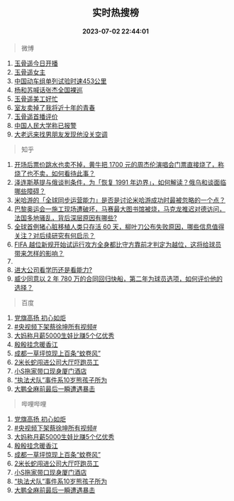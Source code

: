 <div align="center"><h2>实时热搜榜</h2><h4>2023-07-02 22:44:01</h4></div>

> 微博  

1. [玉骨遥今日开播](https://s.weibo.com/weibo?q=%23%E7%8E%89%E9%AA%A8%E9%81%A5%E4%BB%8A%E6%97%A5%E5%BC%80%E6%92%AD%23&t=31&band_rank=1&Refer=top)<br />
2. [玉骨遥女主](https://s.weibo.com/weibo?q=%23%E7%8E%89%E9%AA%A8%E9%81%A5%E5%A5%B3%E4%B8%BB%23&t=31&band_rank=2&Refer=top)<br />
3. [中国动车组单列试验时速453公里](https://s.weibo.com/weibo?q=%23%E4%B8%AD%E5%9B%BD%E5%8A%A8%E8%BD%A6%E7%BB%84%E5%8D%95%E5%88%97%E8%AF%95%E9%AA%8C%E6%97%B6%E9%80%9F453%E5%85%AC%E9%87%8C%23&t=31&band_rank=3&Refer=top)<br />
4. [杨和苏喊话张杰全国裸巡](https://s.weibo.com/weibo?q=%23%E6%9D%A8%E5%92%8C%E8%8B%8F%E5%96%8A%E8%AF%9D%E5%BC%A0%E6%9D%B0%E5%85%A8%E5%9B%BD%E8%A3%B8%E5%B7%A1%23&t=31&band_rank=4&Refer=top)<br />
5. [玉骨遥美工好忙](https://s.weibo.com/weibo?q=%23%E7%8E%89%E9%AA%A8%E9%81%A5%E7%BE%8E%E5%B7%A5%E5%A5%BD%E5%BF%99%23&t=31&band_rank=5&Refer=top)<br />
6. [室友卖掉了我将近十年的青春](https://s.weibo.com/weibo?q=%23%E5%AE%A4%E5%8F%8B%E5%8D%96%E6%8E%89%E4%BA%86%E6%88%91%E5%B0%86%E8%BF%91%E5%8D%81%E5%B9%B4%E7%9A%84%E9%9D%92%E6%98%A5%23&t=31&band_rank=6&Refer=top)<br />
7. [玉骨遥首播评价](https://s.weibo.com/weibo?q=%23%E7%8E%89%E9%AA%A8%E9%81%A5%E9%A6%96%E6%92%AD%E8%AF%84%E4%BB%B7%23&t=31&band_rank=7&Refer=top)<br />
8. [中国人民大学称已报警](https://s.weibo.com/weibo?q=%23%E4%B8%AD%E5%9B%BD%E4%BA%BA%E6%B0%91%E5%A4%A7%E5%AD%A6%E7%A7%B0%E5%B7%B2%E6%8A%A5%E8%AD%A6%23&t=31&band_rank=8&Refer=top)<br />
9. [大老远来找男朋友发现他没关空调](https://s.weibo.com/weibo?q=%E5%A4%A7%E8%80%81%E8%BF%9C%E6%9D%A5%E6%89%BE%E7%94%B7%E6%9C%8B%E5%8F%8B%E5%8F%91%E7%8E%B0%E4%BB%96%E6%B2%A1%E5%85%B3%E7%A9%BA%E8%B0%83&t=31&band_rank=9&Refer=top)<br />

> 知乎  

1. [开场后票价跳水也卖不掉，黄牛把 1700 元的周杰伦演唱会门票直接烧了，称烧了也不卖，如何看待此事？](https://www.zhihu.com/question/609780283)<br />
2. [泽连斯基提与俄谈判条件，为「恢复 1991 年边界」，如何解读？俄乌和谈面临哪些障碍？](https://www.zhihu.com/question/609935325)<br />
3. [米哈游的「全球同步运营能力」是否是讨论米哈游成功时最被忽略的一个点？](https://www.zhihu.com/question/607506484)<br />
4. [巴黎奥运会一施工现场遭破坏，马赛最大图书馆被烧，马克龙推迟对德访问，法国多地骚乱，背后深层原因有哪些?](https://www.zhihu.com/question/609892911)<br />
5. [全球首例猪心脏移植人类只存活 60 天，柳叶刀公布失败原因，哪些信息值得关注？对后续研究有何启示？](https://www.zhihu.com/question/609926133)<br />
6. [FIFA 越位新规开始试运行攻方全身都比守方靠前才判定为越位，这将给球员带来怎样的影响？](https://www.zhihu.com/question/609815031)<br />
7. []()<br />
8. [进大公司看学历还是看能力?](https://www.zhihu.com/question/608164942)<br />
9. [威少同意以 2 年 780 万的合同回归快船，第二年为球员选项，如何评价他的选择？](https://www.zhihu.com/question/609897623)<br />

> 百度  

1. [党旗高扬 初心如炬](https://www.baidu.com/s?wd=%E5%85%9A%E6%97%97%E9%AB%98%E6%89%AC+%E5%88%9D%E5%BF%83%E5%A6%82%E7%82%AC&sa=fyb_news&rsv_dl=fyb_news)<br />
2. [#央视频下架蔡徐坤所有视频#](https://www.baidu.com/s?wd=%23%E5%A4%AE%E8%A7%86%E9%A2%91%E4%B8%8B%E6%9E%B6%E8%94%A1%E5%BE%90%E5%9D%A4%E6%89%80%E6%9C%89%E8%A7%86%E9%A2%91%23&sa=fyb_news&rsv_dl=fyb_news)<br />
3. [大妈称月薪5000生娃比赚5个亿优秀](https://www.baidu.com/s?wd=%E5%A4%A7%E5%A6%88%E7%A7%B0%E6%9C%88%E8%96%AA5000%E7%94%9F%E5%A8%83%E6%AF%94%E8%B5%9A5%E4%B8%AA%E4%BA%BF%E4%BC%98%E7%A7%80&sa=fyb_news&rsv_dl=fyb_news)<br />
4. [殷殷挂念暖香江](https://www.baidu.com/s?wd=%E6%AE%B7%E6%AE%B7%E6%8C%82%E5%BF%B5%E6%9A%96%E9%A6%99%E6%B1%9F&sa=fyb_news&rsv_dl=fyb_news)<br />
5. [成都一草坪惊现上百条“蚊卷风”](https://www.baidu.com/s?wd=%E6%88%90%E9%83%BD%E4%B8%80%E8%8D%89%E5%9D%AA%E6%83%8A%E7%8E%B0%E4%B8%8A%E7%99%BE%E6%9D%A1%E2%80%9C%E8%9A%8A%E5%8D%B7%E9%A3%8E%E2%80%9D&sa=fyb_news&rsv_dl=fyb_news)<br />
6. [2米长蛇闯进公司大厅吓跑员工](https://www.baidu.com/s?wd=2%E7%B1%B3%E9%95%BF%E8%9B%87%E9%97%AF%E8%BF%9B%E5%85%AC%E5%8F%B8%E5%A4%A7%E5%8E%85%E5%90%93%E8%B7%91%E5%91%98%E5%B7%A5&sa=fyb_news&rsv_dl=fyb_news)<br />
7. [小S拖家带口现身厦门酒店](https://www.baidu.com/s?wd=%E5%B0%8FS%E6%8B%96%E5%AE%B6%E5%B8%A6%E5%8F%A3%E7%8E%B0%E8%BA%AB%E5%8E%A6%E9%97%A8%E9%85%92%E5%BA%97&sa=fyb_news&rsv_dl=fyb_news)<br />
8. [“执法犬队”事件系10岁熊孩子所为](https://www.baidu.com/s?wd=%E2%80%9C%E6%89%A7%E6%B3%95%E7%8A%AC%E9%98%9F%E2%80%9D%E4%BA%8B%E4%BB%B6%E7%B3%BB10%E5%B2%81%E7%86%8A%E5%AD%A9%E5%AD%90%E6%89%80%E4%B8%BA&sa=fyb_news&rsv_dl=fyb_news)<br />
9. [大鹏全麻前最后一瞬遭遇暴击](https://www.baidu.com/s?wd=%E5%A4%A7%E9%B9%8F%E5%85%A8%E9%BA%BB%E5%89%8D%E6%9C%80%E5%90%8E%E4%B8%80%E7%9E%AC%E9%81%AD%E9%81%87%E6%9A%B4%E5%87%BB&sa=fyb_news&rsv_dl=fyb_news)<br />

> 哔哩哔哩  

1. [党旗高扬 初心如炬](https://www.baidu.com/s?wd=%E5%85%9A%E6%97%97%E9%AB%98%E6%89%AC+%E5%88%9D%E5%BF%83%E5%A6%82%E7%82%AC&sa=fyb_news&rsv_dl=fyb_news)<br />
2. [#央视频下架蔡徐坤所有视频#](https://www.baidu.com/s?wd=%23%E5%A4%AE%E8%A7%86%E9%A2%91%E4%B8%8B%E6%9E%B6%E8%94%A1%E5%BE%90%E5%9D%A4%E6%89%80%E6%9C%89%E8%A7%86%E9%A2%91%23&sa=fyb_news&rsv_dl=fyb_news)<br />
3. [大妈称月薪5000生娃比赚5个亿优秀](https://www.baidu.com/s?wd=%E5%A4%A7%E5%A6%88%E7%A7%B0%E6%9C%88%E8%96%AA5000%E7%94%9F%E5%A8%83%E6%AF%94%E8%B5%9A5%E4%B8%AA%E4%BA%BF%E4%BC%98%E7%A7%80&sa=fyb_news&rsv_dl=fyb_news)<br />
4. [殷殷挂念暖香江](https://www.baidu.com/s?wd=%E6%AE%B7%E6%AE%B7%E6%8C%82%E5%BF%B5%E6%9A%96%E9%A6%99%E6%B1%9F&sa=fyb_news&rsv_dl=fyb_news)<br />
5. [成都一草坪惊现上百条“蚊卷风”](https://www.baidu.com/s?wd=%E6%88%90%E9%83%BD%E4%B8%80%E8%8D%89%E5%9D%AA%E6%83%8A%E7%8E%B0%E4%B8%8A%E7%99%BE%E6%9D%A1%E2%80%9C%E8%9A%8A%E5%8D%B7%E9%A3%8E%E2%80%9D&sa=fyb_news&rsv_dl=fyb_news)<br />
6. [2米长蛇闯进公司大厅吓跑员工](https://www.baidu.com/s?wd=2%E7%B1%B3%E9%95%BF%E8%9B%87%E9%97%AF%E8%BF%9B%E5%85%AC%E5%8F%B8%E5%A4%A7%E5%8E%85%E5%90%93%E8%B7%91%E5%91%98%E5%B7%A5&sa=fyb_news&rsv_dl=fyb_news)<br />
7. [小S拖家带口现身厦门酒店](https://www.baidu.com/s?wd=%E5%B0%8FS%E6%8B%96%E5%AE%B6%E5%B8%A6%E5%8F%A3%E7%8E%B0%E8%BA%AB%E5%8E%A6%E9%97%A8%E9%85%92%E5%BA%97&sa=fyb_news&rsv_dl=fyb_news)<br />
8. [“执法犬队”事件系10岁熊孩子所为](https://www.baidu.com/s?wd=%E2%80%9C%E6%89%A7%E6%B3%95%E7%8A%AC%E9%98%9F%E2%80%9D%E4%BA%8B%E4%BB%B6%E7%B3%BB10%E5%B2%81%E7%86%8A%E5%AD%A9%E5%AD%90%E6%89%80%E4%B8%BA&sa=fyb_news&rsv_dl=fyb_news)<br />
9. [大鹏全麻前最后一瞬遭遇暴击](https://www.baidu.com/s?wd=%E5%A4%A7%E9%B9%8F%E5%85%A8%E9%BA%BB%E5%89%8D%E6%9C%80%E5%90%8E%E4%B8%80%E7%9E%AC%E9%81%AD%E9%81%87%E6%9A%B4%E5%87%BB&sa=fyb_news&rsv_dl=fyb_news)<br />
